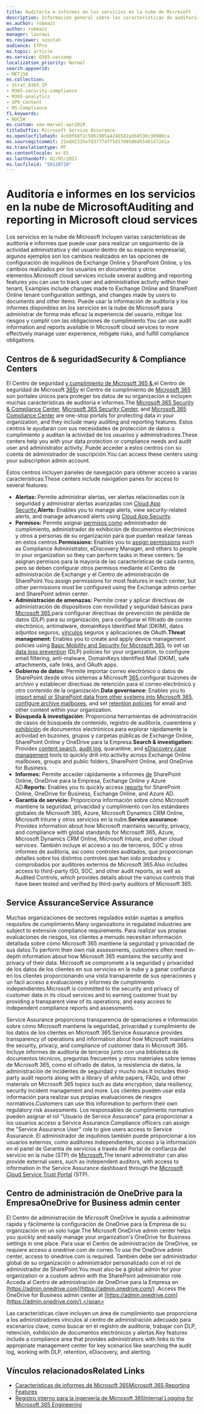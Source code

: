 ```yaml
---
title: Auditoría e informes en los servicios en la nube de Microsoft
description: Información general sobre las características de auditoría e informes de Office 365, Microsoft 365 y Service Assurance.
ms.author: robmazz
author: robmazz
manager: laurawi
ms.reviewer: sosstah
audience: ITPro
ms.topic: article
ms.service: O365-seccomp
localization_priority: Normal
search.appverid:
- MET150
ms.collection:
- Strat_O365_IP
- M365-security-compliance
- M365-analytics
- SPO_Content
- MS-Compliance
f1.keywords:
- NOCSH
ms.custom: seo-marvel-apr2020
titleSuffix: Microsoft Service Assurance
ms.openlocfilehash: 4cb9f68f2c5861905a4246582a3b4530c30988ca
ms.sourcegitcommit: 21ed42335efd37774ff5d17d9586d5546147241a
ms.translationtype: MT
ms.contentlocale: es-ES
ms.lasthandoff: 02/05/2021
ms.locfileid: "50120710"
---
```

# <a name="auditing-and-reporting-in-microsoft-cloud-services"></a><span data-ttu-id="ae189-103">Auditoría e informes en los servicios en la nube de Microsoft</span><span class="sxs-lookup"><span data-stu-id="ae189-103">Auditing and reporting in Microsoft cloud services</span></span>

<span data-ttu-id="ae189-104">Los servicios en la nube de Microsoft incluyen varias características de auditoría e informes que puede usar para realizar un seguimiento de la actividad administrativa y del usuario dentro de su espacio empresarial, algunos ejemplos son los cambios realizados en las opciones de configuración de inquilinos de Exchange Online y SharePoint Online, y los cambios realizados por los usuarios en documentos y otros elementos.</span><span class="sxs-lookup"><span data-stu-id="ae189-104">Microsoft cloud services include several auditing and reporting features you can use to track user and administrative activity within their tenant, Examples include changes made to Exchange Online and SharePoint Online tenant configuration settings, and changes made by users to documents and other items.</span></span> <span data-ttu-id="ae189-105">Puede usar la información de auditoría y los informes disponibles en los servicios en la nube de Microsoft para administrar de forma más eficaz la experiencia del usuario, mitigar los riesgos y cumplir con las obligaciones de cumplimiento.</span><span class="sxs-lookup"><span data-stu-id="ae189-105">You can use audit information and reports available in Microsoft cloud services to more effectively manage user experience, mitigate risks, and fulfill compliance obligations.</span></span>

## <a name="security--compliance-centers"></a><span data-ttu-id="ae189-106">Centros de & seguridad</span><span class="sxs-lookup"><span data-stu-id="ae189-106">Security & Compliance Centers</span></span>

<span data-ttu-id="ae189-107">El Centro de seguridad [y cumplimiento de Microsoft 365 &,](https://protection.office.com)el Centro de seguridad de Microsoft [365](https://security.microsoft.com)y el Centro de cumplimiento de [Microsoft 365](https://compliance.microsoft.com) son portales únicos para proteger los datos de su organización e incluyen muchas características de auditoría e informes.</span><span class="sxs-lookup"><span data-stu-id="ae189-107">The [Microsoft 365 Security & Compliance Center](https://protection.office.com), [Microsoft 365 Security Center](https://security.microsoft.com), and [Microsoft 365 Compliance Center](https://compliance.microsoft.com) are one-stop portals for protecting data in your organization, and they include many auditing and reporting features.</span></span> <span data-ttu-id="ae189-108">Estos centros le ayudarán con sus necesidades de protección de datos o cumplimiento y auditan la actividad de los usuarios y administradores.</span><span class="sxs-lookup"><span data-stu-id="ae189-108">These centers help you with your data protection or compliance needs and audit user and administrator activity.</span></span> <span data-ttu-id="ae189-109">Puede acceder a estos centros con su cuenta de administrador de suscripción.</span><span class="sxs-lookup"><span data-stu-id="ae189-109">You can access these centers using your subscription admin account.</span></span>

<span data-ttu-id="ae189-110">Estos centros incluyen paneles de navegación para obtener acceso a varias características:</span><span class="sxs-lookup"><span data-stu-id="ae189-110">These centers include navigation panes for access to several features:</span></span>

- <span data-ttu-id="ae189-111">**Alertas:** Permite administrar alertas, ver alertas relacionadas con la seguridad y administrar alertas avanzadas con [Cloud App Security.](/cloud-app-security/what-is-cloud-app-security)</span><span class="sxs-lookup"><span data-stu-id="ae189-111">**Alerts:** Enables you to manage alerts, view security-related alerts, and manage advanced alerts using [Cloud App Security](/cloud-app-security/what-is-cloud-app-security).</span></span>
- <span data-ttu-id="ae189-112">**Permisos:** Permite asignar [permisos como](/microsoft-365/security/office-365-security/grant-access-to-the-security-and-compliance-center) administrador de cumplimiento, administrador de exhibición de documentos electrónicos y otros a personas de su organización para que puedan realizar tareas en estos centros.</span><span class="sxs-lookup"><span data-stu-id="ae189-112">**Permissions:** Enables you to [assign permissions](/microsoft-365/security/office-365-security/grant-access-to-the-security-and-compliance-center) such as Compliance Administrator, eDiscovery Manager, and others to people in your organization so they can perform tasks in these centers.</span></span> <span data-ttu-id="ae189-113">Se asignan permisos para la mayoría de las características de cada centro, pero se deben configurar otros permisos mediante el Centro de administración de Exchange y el Centro de administración de SharePoint.</span><span class="sxs-lookup"><span data-stu-id="ae189-113">You assign permissions for most features in each center, but other permissions must be configured using the Exchange admin center and SharePoint admin center.</span></span>
- <span data-ttu-id="ae189-114">**Administración de amenazas:** Permite crear y aplicar directivas de administración de dispositivos con movilidad y seguridad básicas para [Microsoft 365,](https://support.microsoft.com/office/overview-of-basic-mobility-and-security-for-microsoft-365-faa7d8e5-645d-4d59-839c-c8d4c1869e4a)para configurar directivas de prevención de pérdida de datos (DLP) para su organización, para configurar el filtrado de correo electrónico, antimalware, domainKeys Identified Mail (DKIM), datos adjuntos seguros, [vínculos](/microsoft-365/compliance/data-loss-prevention-policies) seguros y aplicaciones de OAuth.</span><span class="sxs-lookup"><span data-stu-id="ae189-114">**Threat management:** Enables you to create and apply device management policies using [Basic Mobility and Security for Microsoft 365](https://support.microsoft.com/office/overview-of-basic-mobility-and-security-for-microsoft-365-faa7d8e5-645d-4d59-839c-c8d4c1869e4a), to set up [data loss prevention](/microsoft-365/compliance/data-loss-prevention-policies) (DLP) policies for your organization, to configure email filtering, anti-malware, DomainKeys Identified Mail (DKIM), safe attachments, safe links, and OAuth apps.</span></span>
- <span data-ttu-id="ae189-115">**Gobierno de datos:** Permite importar correo electrónico o datos de SharePoint desde [](https://support.office.com/article/Enable-archive-mailboxes-in-the-Office-365-Security-Compliance-Center-268a109e-7843-405b-bb3d-b9393b2342ce)otros sistemas a Microsoft [](/microsoft-365/compliance/retention-policies) [365,](https://support.office.com/article/Import-PST-files-or-SharePoint-data-to-Office-365-ba688e0a-0fcb-4bd7-8e57-2b669564ea84)configurar buzones de archivo y establecer directivas de retención para el correo electrónico y otro contenido de la organización.</span><span class="sxs-lookup"><span data-stu-id="ae189-115">**Data governance:** Enables you to [import email or SharePoint data from other systems into Microsoft 365](https://support.office.com/article/Import-PST-files-or-SharePoint-data-to-Office-365-ba688e0a-0fcb-4bd7-8e57-2b669564ea84), [configure archive mailboxes](https://support.office.com/article/Enable-archive-mailboxes-in-the-Office-365-Security-Compliance-Center-268a109e-7843-405b-bb3d-b9393b2342ce), and set [retention policies](/microsoft-365/compliance/retention-policies) for email and other content within your organization.</span></span>
- <span data-ttu-id="ae189-116">**Búsqueda & investigación:** Proporciona [](https://support.office.com/article/Run-a-Content-Search-in-the-Office-365-Security-Compliance-Center-61852fd9-fe8a-4880-a339-cb19ed3bff4a)herramientas [](https://support.office.com/article/Search-the-audit-log-in-the-Office-365-Security-Compliance-Center-0d4d0f35-390b-4518-800e-0c7ec95e946c)de administración de casos de búsqueda de contenido, registro de auditoría, cuarentena y [exhibición](https://support.office.com/article/Manage-eDiscovery-cases-in-the-Office-365-Security-Compliance-Center-edea80d6-20a7-40fb-b8c4-5e8c8395f6da) de documentos electrónicos para explorar rápidamente la actividad en buzones, grupos y carpetas públicas de Exchange Online, SharePoint Online y OneDrive para la Empresa.</span><span class="sxs-lookup"><span data-stu-id="ae189-116">**Search & investigation:** Provides [content search](https://support.office.com/article/Run-a-Content-Search-in-the-Office-365-Security-Compliance-Center-61852fd9-fe8a-4880-a339-cb19ed3bff4a), [audit log](https://support.office.com/article/Search-the-audit-log-in-the-Office-365-Security-Compliance-Center-0d4d0f35-390b-4518-800e-0c7ec95e946c), quarantine, and [eDiscovery case management](https://support.office.com/article/Manage-eDiscovery-cases-in-the-Office-365-Security-Compliance-Center-edea80d6-20a7-40fb-b8c4-5e8c8395f6da) tools to quickly drill into activity across Exchange Online mailboxes, groups and public folders, SharePoint Online, and OneDrive for Business.</span></span>
- <span data-ttu-id="ae189-117">**Informes:** Permite acceder rápidamente a informes [de](https://support.office.com/article/Reports-in-the-Office-365-Security-Compliance-Center-7acd33ce-1ec8-49fb-b625-43bac7b58c5a) SharePoint Online, OneDrive para la Empresa, Exchange Online y Azure AD.</span><span class="sxs-lookup"><span data-stu-id="ae189-117">**Reports:** Enables you to quickly access [reports](https://support.office.com/article/Reports-in-the-Office-365-Security-Compliance-Center-7acd33ce-1ec8-49fb-b625-43bac7b58c5a) for SharePoint Online, OneDrive for Business, Exchange Online, and Azure AD.</span></span>
- <span data-ttu-id="ae189-118">**Garantía de servicio:** Proporciona información sobre cómo Microsoft mantiene la seguridad, privacidad y cumplimiento con los estándares globales de Microsoft 365, Azure, Microsoft Dynamics CRM Online, Microsoft Intune y otros servicios en la nube.</span><span class="sxs-lookup"><span data-stu-id="ae189-118">**Service assurance:** Provides information about how Microsoft maintains security, privacy, and compliance with global standards for Microsoft 365, Azure, Microsoft Dynamics CRM Online, Microsoft Intune, and other cloud services.</span></span> <span data-ttu-id="ae189-119">También incluye el acceso a iso de terceros, SOC y otros informes de auditoría, así como controles auditados, que proporcionan detalles sobre los distintos controles que han sido probados y comprobados por auditores externos de Microsoft 365.</span><span class="sxs-lookup"><span data-stu-id="ae189-119">Also includes access to third-party ISO, SOC, and other audit reports, as well as Audited Controls, which provides details about the various controls that have been tested and verified by third-party auditors of Microsoft 365.</span></span>

## <a name="service-assurance"></a><span data-ttu-id="ae189-120">Service Assurance</span><span class="sxs-lookup"><span data-stu-id="ae189-120">Service Assurance</span></span>

<span data-ttu-id="ae189-121">Muchas organizaciones de sectores regulados están sujetas a amplios requisitos de cumplimiento.</span><span class="sxs-lookup"><span data-stu-id="ae189-121">Many organizations in regulated industries are subject to extensive compliance requirements.</span></span> <span data-ttu-id="ae189-122">Para realizar sus propias evaluaciones de riesgos, los clientes a menudo necesitan información detallada sobre cómo Microsoft 365 mantiene la seguridad y privacidad de sus datos.</span><span class="sxs-lookup"><span data-stu-id="ae189-122">To perform their own risk assessments, customers often need in-depth information about how Microsoft 365 maintains the security and privacy of their data.</span></span> <span data-ttu-id="ae189-123">Microsoft se compromete a la seguridad y privacidad de los datos de los clientes en sus servicios en la nube y a ganar confianza en los clientes proporcionando una vista transparente de sus operaciones y un fácil acceso a evaluaciones y informes de cumplimiento independientes.</span><span class="sxs-lookup"><span data-stu-id="ae189-123">Microsoft is committed to the security and privacy of customer data in its cloud services and to earning customer trust by providing a transparent view of its operations, and easy access to independent compliance reports and assessments.</span></span>

<span data-ttu-id="ae189-124">Service Assurance proporciona transparencia de operaciones e información sobre cómo Microsoft mantiene la seguridad, privacidad y cumplimiento de los datos de los clientes en Microsoft 365.</span><span class="sxs-lookup"><span data-stu-id="ae189-124">Service Assurance provides transparency of operations and information about how Microsoft maintains the security, privacy, and compliance of customer data in Microsoft 365.</span></span> <span data-ttu-id="ae189-125">Incluye informes de auditoría de terceros junto con una biblioteca de documentos técnicos, preguntas frecuentes y otros materiales sobre temas de Microsoft 365, como el cifrado de datos, la resistencia de datos, la administración de incidentes de seguridad y mucho más.</span><span class="sxs-lookup"><span data-stu-id="ae189-125">It includes third-party audit reports along with a library of white papers, FAQs, and other materials on Microsoft 365 topics such as data encryption, data resiliency, security incident management and more.</span></span> <span data-ttu-id="ae189-126">Los clientes pueden usar esta información para realizar sus propias evaluaciones de riesgos normativos.</span><span class="sxs-lookup"><span data-stu-id="ae189-126">Customers can use this information to perform their own regulatory risk assessments.</span></span> <span data-ttu-id="ae189-127">Los responsables de cumplimiento normativo pueden asignar el rol "Usuario de Service Assurance" para proporcionar a los usuarios acceso a Service Assurance.</span><span class="sxs-lookup"><span data-stu-id="ae189-127">Compliance officers can assign the "Service Assurance User" role to give users access to Service Assurance.</span></span> <span data-ttu-id="ae189-128">El administrador de inquilinos también puede proporcionar a los usuarios externos, como auditores independientes, acceso a la información en el panel de Garantía de servicios a través del Portal de confianza del servicio en la nube (STP) de [Microsoft.](https://aka.ms/STP)</span><span class="sxs-lookup"><span data-stu-id="ae189-128">The tenant administrator can also provide external users, such as independent auditors, with access to information in the Service Assurance dashboard through the [Microsoft Cloud Service Trust Portal](https://aka.ms/STP) (STP).</span></span>

## <a name="onedrive-for-business-admin-center"></a><span data-ttu-id="ae189-129">Centro de administración de OneDrive para la Empresa</span><span class="sxs-lookup"><span data-stu-id="ae189-129">OneDrive for Business admin center</span></span>

<span data-ttu-id="ae189-130">El Centro de administración de Microsoft OneDrive le ayuda a administrar rápida y fácilmente la configuración de OneDrive para la Empresa de su organización en un solo lugar.</span><span class="sxs-lookup"><span data-stu-id="ae189-130">The Microsoft OneDrive admin center helps you quickly and easily manage your organization's OneDrive for Business settings in one place.</span></span> <span data-ttu-id="ae189-131">Para usar el Centro de administración de OneDrive, se requiere acceso a onedrive.com de correo.</span><span class="sxs-lookup"><span data-stu-id="ae189-131">To use the OneDrive admin center, access to onedrive.com is required.</span></span> <span data-ttu-id="ae189-132">También debe ser administrador global de su organización o administrador personalizado con el rol de administrador de SharePoint.</span><span class="sxs-lookup"><span data-stu-id="ae189-132">You must also be a global admin for your organization or a custom admin with the SharePoint administrator role.</span></span> <span data-ttu-id="ae189-133">Acceda al Centro de administración de OneDrive para la Empresa en [https://admin.onedrive.com](https://admin.onedrive.com/) .</span><span class="sxs-lookup"><span data-stu-id="ae189-133">Access the OneDrive for Business admin center at [https://admin.onedrive.com](https://admin.onedrive.com/).</span></span>

<span data-ttu-id="ae189-134">Las características clave incluyen un área de cumplimiento que proporciona a los administradores vínculos al centro de administración adecuado para escenarios clave, como buscar en el registro de auditoría, trabajar con DLP, retención, exhibición de documentos electrónicos y alertas.</span><span class="sxs-lookup"><span data-stu-id="ae189-134">Key features include a compliance area that provides administrators with links to the appropriate management center for key scenarios like searching the audit log, working with DLP, retention, eDiscovery, and alerting.</span></span>

## <a name="related-links"></a><span data-ttu-id="ae189-135">Vínculos relacionados</span><span class="sxs-lookup"><span data-stu-id="ae189-135">Related Links</span></span>

- [<span data-ttu-id="ae189-136">Características de informes de Microsoft 365</span><span class="sxs-lookup"><span data-stu-id="ae189-136">Microsoft 365 Reporting Features</span></span>](assurance-reporting-features.md)
- [<span data-ttu-id="ae189-137">Registro interno para la ingeniería de Microsoft 365</span><span class="sxs-lookup"><span data-stu-id="ae189-137">Internal Logging for Microsoft 365 Engineering</span></span>](assurance-internal-logging.md)
